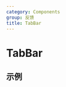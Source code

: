 ```yaml
---
category: Components
group: 反馈
title: TabBar
---
```


# TabBar

## 示例

<code src="./demos/Tabs.jsx"></code>

<code src="./demos/Group.jsx"></code>

<code src="./demos/Menus.jsx"></code>
